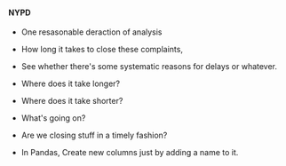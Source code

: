 #### NYPD

- One resasonable deraction of analysis
- How long it takes to close these complaints,
- See whether there's some systematic reasons for delays or whatever.

- Where does it take longer?
- Where does it take shorter?
- What's going on?
- Are we closing stuff in a timely fashion?


- In Pandas, Create new columns just by adding a name to it.
